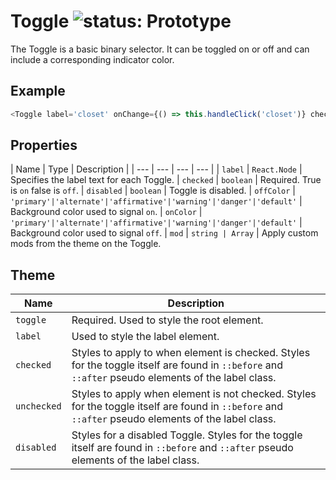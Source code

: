 # Toggle ![status: Prototype](https://img.shields.io/badge/status-prototype-orange.svg)

The Toggle is a basic binary selector. It can be toggled on or off and can include a corresponding indicator color.

## Example

```javascript
<Toggle label='closet' onChange={() => this.handleClick('closet')} checked={this.state.closet} onColor='affirmative' offColor='danger'/>
```
## Properties

| Name | Type | Description |
| --- | --- | --- | --- |
| `label` | `React.Node` | Specifies the label text for each Toggle.
| `checked` | `boolean` | Required. True is `on` false is `off`.
| `disabled` | `boolean` | Toggle is disabled.
| `offColor` | <code>'primary'&#124;'alternate'&#124;'affirmative'&#124;'warning'&#124;'danger'&#124;'default'</code> | Background color used to signal `on`.
| `onColor` | <code>'primary'&#124;'alternate'&#124;'affirmative'&#124;'warning'&#124;'danger'&#124;'default'</code> | Background color used to signal `off`.
| `mod` | <code>string &#124; Array<string></code> | Apply custom mods from the theme on the Toggle.

## Theme

| Name | Description |
| ---  | ----------- |
| `toggle` | Required. Used to style the root element. |
| `label` | Used to style the label element. |
| `checked` | Styles to apply to when element is checked. Styles for the toggle itself are found in `::before` and `::after` pseudo elements of the label class. |
| `unchecked` | Styles to apply when element is not checked. Styles for the toggle itself are found in `::before` and `::after` pseudo elements of the label class. |
| `disabled` | Styles for a disabled Toggle. Styles for the toggle itself are found in `::before` and `::after` pseudo elements of the label class. |
